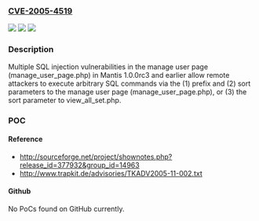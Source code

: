### [CVE-2005-4519](https://cve.mitre.org/cgi-bin/cvename.cgi?name=CVE-2005-4519)
![](https://img.shields.io/static/v1?label=Product&message=n%2Fa&color=blue)
![](https://img.shields.io/static/v1?label=Version&message=n%2Fa&color=blue)
![](https://img.shields.io/static/v1?label=Vulnerability&message=n%2Fa&color=brighgreen)

### Description

Multiple SQL injection vulnerabilities in the manage user page (manage_user_page.php) in Mantis 1.0.0rc3 and earlier allow remote attackers to execute arbitrary SQL commands via the (1) prefix and (2) sort parameters to the manage user page (manage_user_page.php), or (3) the sort parameter to view_all_set.php.

### POC

#### Reference
- http://sourceforge.net/project/shownotes.php?release_id=377932&group_id=14963
- http://www.trapkit.de/advisories/TKADV2005-11-002.txt

#### Github
No PoCs found on GitHub currently.

